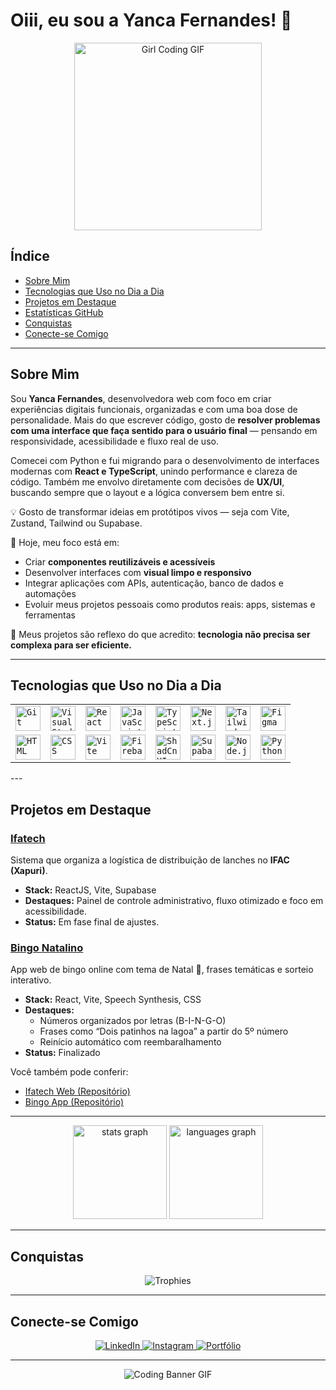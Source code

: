# Oiii, eu sou a Yanca Fernandes! 👋

<div align="center">
  <img src="https://media.giphy.com/media/L1R1tvI9svkIWwpVYr/giphy.gif" width="300" alt="Girl Coding GIF">
</div>

## Índice
- [Sobre Mim](#sobre-mim)
- [Tecnologias que Uso no Dia a Dia](#tecnologias-que-uso-no-dia-a-dia)
- [Projetos em Destaque](#projetos-em-destaque)
- [Estatísticas GitHub](#estatísticas-github)
- [Conquistas](#conquistas)
- [Conecte-se Comigo](#conecte-se-comigo)

---

## Sobre Mim

Sou **Yanca Fernandes**, desenvolvedora web com foco em criar experiências digitais funcionais, organizadas e com uma boa dose de personalidade. Mais do que escrever código, gosto de **resolver problemas com uma interface que faça sentido para o usuário final** — pensando em responsividade, acessibilidade e fluxo real de uso.

Comecei com Python e fui migrando para o desenvolvimento de interfaces modernas com **React e TypeScript**, unindo performance e clareza de código. Também me envolvo diretamente com decisões de **UX/UI**, buscando sempre que o layout e a lógica conversem bem entre si.

💡 Gosto de transformar ideias em protótipos vivos — seja com Vite, Zustand, Tailwind ou Supabase.

🎯 Hoje, meu foco está em:
- Criar **componentes reutilizáveis e acessíveis**
- Desenvolver interfaces com **visual limpo e responsivo**
- Integrar aplicações com APIs, autenticação, banco de dados e automações
- Evoluir meus projetos pessoais como produtos reais: apps, sistemas e ferramentas

👀 Meus projetos são reflexo do que acredito: **tecnologia não precisa ser complexa para ser eficiente.**

---

## Tecnologias que Uso no Dia a Dia

<div align="center">
	<table>
		<tr>
			<td><code><img width="40" src="https://raw.githubusercontent.com/marwin1991/profile-technology-icons/refs/heads/main/icons/git.png" alt="Git" title="Git"/></code></td>
			<td><code><img width="40" src="https://raw.githubusercontent.com/marwin1991/profile-technology-icons/refs/heads/main/icons/visual_studio_code.png" alt="Visual Studio Code" title="Visual Studio Code"/></code></td>
			<td><code><img width="40" src="https://raw.githubusercontent.com/marwin1991/profile-technology-icons/refs/heads/main/icons/react.png" alt="React" title="React"/></code></td>
			<td><code><img width="40" src="https://raw.githubusercontent.com/marwin1991/profile-technology-icons/refs/heads/main/icons/javascript.png" alt="JavaScript" title="JavaScript"/></code></td>
			<td><code><img width="40" src="https://raw.githubusercontent.com/marwin1991/profile-technology-icons/refs/heads/main/icons/typescript.png" alt="TypeScript" title="TypeScript"/></code></td>
			<td><code><img width="40" src="https://raw.githubusercontent.com/marwin1991/profile-technology-icons/refs/heads/main/icons/next_js.png" alt="Next.js" title="Next.js"/></code></td>
			<td><code><img width="40" src="https://raw.githubusercontent.com/marwin1991/profile-technology-icons/refs/heads/main/icons/tailwind_css.png" alt="Tailwind CSS" title="Tailwind CSS"/></code></td>
			<td><code><img width="40" src="https://raw.githubusercontent.com/marwin1991/profile-technology-icons/refs/heads/main/icons/figma.png" alt="Figma" title="Figma"/></code></td>
		</tr>
		<tr>
			<td><code><img width="40" src="https://raw.githubusercontent.com/marwin1991/profile-technology-icons/refs/heads/main/icons/html.png" alt="HTML" title="HTML"/></code></td>
			<td><code><img width="40" src="https://raw.githubusercontent.com/marwin1991/profile-technology-icons/refs/heads/main/icons/css.png" alt="CSS" title="CSS"/></code></td>
			<td><code><img width="40" src="https://raw.githubusercontent.com/marwin1991/profile-technology-icons/refs/heads/main/icons/vite.png" alt="Vite" title="Vite"/></code></td>
			<td><code><img width="40" src="https://raw.githubusercontent.com/marwin1991/profile-technology-icons/refs/heads/main/icons/firebase.png" alt="Firebase" title="Firebase"/></code></td>
			<td><code><img width="40" src="https://raw.githubusercontent.com/marwin1991/profile-technology-icons/refs/heads/main/icons/shadcn_ui.png" alt="ShadCn UI" title="ShadCn UI"/></code></td>
			<td><code><img width="40" src="https://raw.githubusercontent.com/marwin1991/profile-technology-icons/refs/heads/main/icons/supabase.png" alt="Supabase" title="Supabase"/></code></td>
			<td><code><img width="40" src="https://raw.githubusercontent.com/marwin1991/profile-technology-icons/refs/heads/main/icons/node_js.png" alt="Node.js" title="Node.js"/></code></td>
			<td><code><img width="40" src="https://raw.githubusercontent.com/marwin1991/profile-technology-icons/refs/heads/main/icons/python.png" alt="Python" title="Python"/></code></td>
		</tr>
	</table>
</div>
---

## Projetos em Destaque

### [Ifatech](https://ifatech-web.vercel.app/)
Sistema que organiza a logística de distribuição de lanches no **IFAC (Xapuri)**.
- **Stack:** ReactJS, Vite, Supabase
- **Destaques:** Painel de controle administrativo, fluxo otimizado e foco em acessibilidade.
- **Status:** Em fase final de ajustes.

### [Bingo Natalino](https://github.com/yancafer/bingo-app)
App web de bingo online com tema de Natal 🎄, frases temáticas e sorteio interativo.
- **Stack:** React, Vite, Speech Synthesis, CSS
- **Destaques:**
  - Números organizados por letras (B-I-N-G-O)
  - Frases como “Dois patinhos na lagoa” a partir do 5º número
  - Reinício automático com reembaralhamento
- **Status:** Finalizado

Você também pode conferir:
- [Ifatech Web (Repositório)](https://github.com/yancafer/ifatech-web)
- [Bingo App (Repositório)](https://github.com/yancafer/bingo-app)

---

<div align="center">
  <img src="https://github-readme-stats.vercel.app/api?username=yancafer&hide_title=false&hide_rank=false&show_icons=true&include_all_commits=true&count_private=true&disable_animations=false&theme=gruvbox&locale=pt-br&hide_border=false&order=1" height="150" alt="stats graph"  />
  <img src="https://github-readme-stats.vercel.app/api/top-langs?username=yancafer&locale=pt-br&hide_title=false&layout=compact&card_width=320&langs_count=5&theme=gruvbox&hide_border=false&order=2" height="150" alt="languages graph"  />
</div>

---

## Conquistas

<div align="center">
  <img src="https://github-profile-trophy.vercel.app/?username=yancafer&theme=radical" alt="Trophies"/>
</div>

---

## Conecte-se Comigo

<div align="center">
  <a href="https://www.linkedin.com/in/yanca-fernandes/" target="_blank">
    <img src="https://img.shields.io/badge/LinkedIn-0077B5?style=for-the-badge&logo=linkedin&logoColor=white" alt="LinkedIn">
  </a>
  <a href="https://www.instagram.com/yan.desgn/" target="_blank">
    <img src="https://img.shields.io/badge/Instagram-E4405F?style=for-the-badge&logo=instagram&logoColor=white" alt="Instagram">
  </a>
  <a href="https://yancafernandes.dev.br/" target="_blank">
    <img src="https://img.shields.io/badge/Portfólio-000000?style=for-the-badge&logo=web&logoColor=white" alt="Portfólio">
  </a>
</div>

---

<div align="center">
  <img src="https://raw.githubusercontent.com/blackcater/blackcater/main/images/banner.gif" alt="Coding Banner GIF">
</div>
